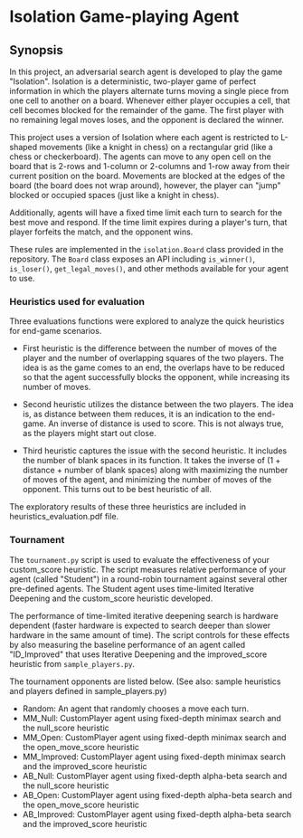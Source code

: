 
# Isolation Game-playing Agent

## Synopsis

In this project, an adversarial search agent is developed to play the game "Isolation". Isolation is a deterministic, two-player game of perfect information in which the players alternate turns moving a single piece from one cell to another on a board.  Whenever either player occupies a cell, that cell becomes blocked for the remainder of the game.  The first player with no remaining legal moves loses, and the opponent is declared the winner.

This project uses a version of Isolation where each agent is restricted to L-shaped movements (like a knight in chess) on a rectangular grid (like a chess or checkerboard).  The agents can move to any open cell on the board that is 2-rows and 1-column or 2-columns and 1-row away from their current position on the board. Movements are blocked at the edges of the board (the board does not wrap around), however, the player can "jump" blocked or occupied spaces (just like a knight in chess).

Additionally, agents will have a fixed time limit each turn to search for the best move and respond.  If the time limit expires during a player's turn, that player forfeits the match, and the opponent wins.

These rules are implemented in the `isolation.Board` class provided in the repository. The `Board` class exposes an API including `is_winner()`, `is_loser()`, `get_legal_moves()`, and other methods available for your agent to use.

### Heuristics used for evaluation

Three evaluations functions were explored to analyze the quick heuristics for end-game scenarios.

- First heuristic is the difference between the number of moves of the player and the number of overlapping squares of the two players. The idea is as the game comes to an end, the overlaps have to be reduced so that the agent successfully blocks the opponent, while increasing its number of moves.

- Second heuristic utilizes the distance between the two players. The idea is, as distance between them reduces, it is an indication to the end-game. An inverse of distance is used to score. This is not always true, as the players might start out close.

- Third heuristic captures the issue with the second heuristic. It includes the number of blank spaces in its function. It takes the inverse of (1 + distance + number of blank spaces) along with maximizing the number of moves of the agent, and minimizing the number of moves of the opponent. This turns out to be best heuristic of all.

The exploratory results of these three heuristics are included in heuristics_evaluation.pdf file.

### Tournament

The `tournament.py` script is used to evaluate the effectiveness of your custom_score heuristic.  The script measures relative performance of your agent (called "Student") in a round-robin tournament against several other pre-defined agents.  The Student agent uses time-limited Iterative Deepening and the custom_score heuristic developed.

The performance of time-limited iterative deepening search is hardware dependent (faster hardware is expected to search deeper than slower hardware in the same amount of time).  The script controls for these effects by also measuring the baseline performance of an agent called "ID_Improved" that uses Iterative Deepening and the improved_score heuristic from `sample_players.py`.  

The tournament opponents are listed below. (See also: sample heuristics and players defined in sample_players.py)

- Random: An agent that randomly chooses a move each turn.
- MM_Null: CustomPlayer agent using fixed-depth minimax search and the null_score heuristic
- MM_Open: CustomPlayer agent using fixed-depth minimax search and the open_move_score heuristic
- MM_Improved: CustomPlayer agent using fixed-depth minimax search and the improved_score heuristic
- AB_Null: CustomPlayer agent using fixed-depth alpha-beta search and the null_score heuristic
- AB_Open: CustomPlayer agent using fixed-depth alpha-beta search and the open_move_score heuristic
- AB_Improved: CustomPlayer agent using fixed-depth alpha-beta search and the improved_score heuristic



